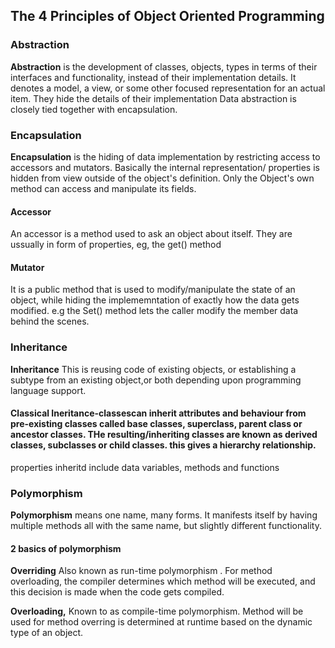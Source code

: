    ## The 4 Principles of Object Oriented Programming

 ### Abstraction

**Abstraction** is the development of classes, objects, types in terms of their interfaces and functionality, instead of their implementation details. It denotes a model, a view, or some other focused representation for an actual item. They hide the details of their implementation
Data abstraction is closely tied together with encapsulation.

  ### Encapsulation

**Encapsulation** is the hiding of data implementation by restricting access to accessors and mutators.
Basically the internal representation/ properties is hidden from view outside of the object's definition. Only the Object's own method can access and manipulate its fields.

 #### Accessor
An accessor is a method used to ask an object about itself. They are ussually in form of properties, eg, the get() method

 #### Mutator
It is a public method that is used to modify/manipulate the state of an object, while hiding the implememntation of exactly how the data gets modified. e.g the Set() method lets the caller modify the member data behind the scenes.

 ### Inheritance
**Inheritance**
This is reusing code of existing objects, or establishing a subtype from an existing object,or both depending upon programming language support. 
 
  #### **Classical Ineritance**-classescan inherit attributes and       behaviour from pre-existing  classes called base classes, superclass, parent class or ancestor classes. THe resulting/inheriting classes are known as derived classes, subclasses or child classes. this gives a hierarchy relationship.
properties inheritd include data variables, methods and functions

 ### Polymorphism 
 **Polymorphism** means one name, many forms. It manifests itself by having multiple methods all with the same name, but slightly different functionality.

  #### 2 basics of polymorphism
  
 **Overriding**
Also known as run-time polymorphism . For method overloading, the compiler determines which method will be executed, and this decision is made when the code gets compiled.

 **Overloading,**
Known to as compile-time polymorphism. Method will be used for method overring is determined at runtime based on the dynamic type of an object.
 
